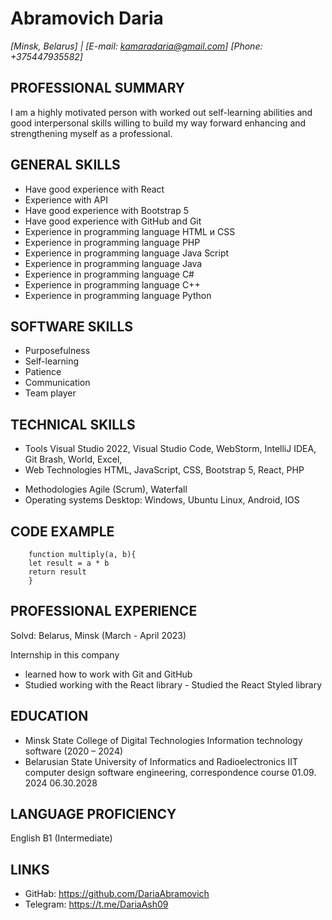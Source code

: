 # Abramovich Daria
*[Minsk, Belarus] | [E-mail: <kamaradaria@gmail.com>]  [Phone: +375447935582]*

## PROFESSIONAL SUMMARY
I am a highly motivated person with worked out self-learning abilities and good interpersonal skills willing to build my way forward enhancing and strengthening myself as a professional.

## GENERAL SKILLS 
- Have good experience with React
- Experience with API
- Have good experience with Bootstrap 5
- Have good experience with GitHub and Git
- Experience in programming language HTML и CSS
- Experience in programming language PHP
- Experience in programming language Java Script
- Experience in programming language Java
- Experience in programming language C# 
- Experience in programming language С++
- Experience in programming language Python

## SOFTWARE SKILLS
- Purposefulness
- Self-learning
- Patience
- Communication
- Team player

## TECHNICAL SKILLS
- Tools
    Visual Studio 2022, Visual Studio Code, WebStorm, IntelliJ IDEA, Git Brash, World, Excel, 
 - Web Technologies 
    HTML, JavaScript, CSS, Bootstrap 5, React, PHP
+ Methodologies
    Agile (Scrum), Waterfall
+ Operating systems
    Desktop: Windows, Ubuntu Linux, Android, IOS 

## CODE EXAMPLE
```
    function multiply(a, b){
    let result = a * b
    return result 
    }
```

## PROFESSIONAL EXPERIENCE
Solvd: Belarus, Minsk (March - April 2023)
        
Internship in this company
   - learned how to work with Git and GitHub
   - Studied working with the React library
    - Studied the React Styled library

## EDUCATION

- Minsk State College of Digital Technologies Information technology software (2020 – 2024)
- Belarusian State University of Informatics and Radioelectronics IIT computer design software engineering, correspondence course 01.09. 2024 06.30.2028

## LANGUAGE PROFICIENCY 
 English B1 (Intermediate)

## LINKS
- GitHab: <https://github.com/DariaAbramovich>
- Telegram: <https://t.me/DariaAsh09>